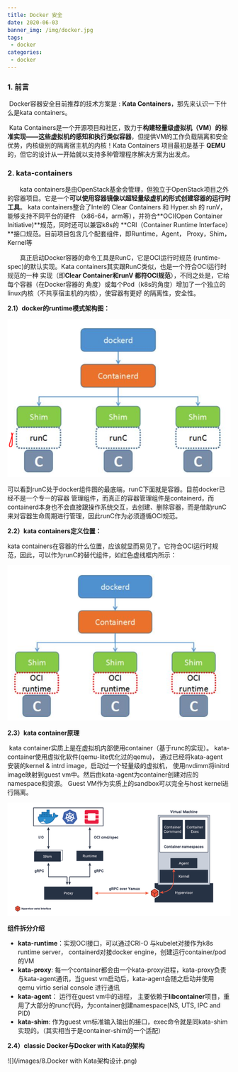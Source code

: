 ```yaml
---
title: Docker 安全
date: 2020-06-03
banner_img: /img/docker.jpg
tags: 
 - docker
categories:
 - docker
---
```


### 1. 前言

​	Docker容器安全目前推荐的技术方案是 : **Kata Containers**，那先来认识一下什么是kata containers。

​	Kata Containers是一个开源项目和社区，致力于**构建轻量级虚拟机（VM）的标准实现——这些虚拟机的感知和执行类似容器**，但提供VM的工作负载隔离和安全优势，内核级别的隔离宿主机的内核！Kata Containers 项目最初是基于 **QEMU** 的，但它的设计从一开始就以支持多种管理程序解决方案为出发点。

### 2. kata-containers

　　kata containers是由OpenStack基金会管理，但独立于OpenStack项目之外的容器项目。它是一个**可以使用容器镜像以超轻量级虚机的形式创建容器的运行时工具**。 kata containers整合了Intel的 Clear Containers 和 Hyper.sh 的 runV，能够支持不同平台的硬件 （x86-64，arm等），并符合**OCI(Open Container Initiative)**规范，同时还可以兼容k8s的 **CRI（Container Runtime Interface）**接口规范。目前项目包含几个配套组件，即Runtime，Agent， Proxy，Shim，Kernel等

　　真正启动Docker容器的命令工具是RunC，它是OCI运行时规范 (runtime-spec)的默认实现。Kata containers其实跟RunC类似，也是一个符合OCI运行时规范的一种 实现（即**Clear Container和runV 都符OCI规范**），不同之处是，它给每个容器（在Docker容器的 角度）或每个Pod（k8s的角度）增加了一个独立的linux内核（不共享宿主机的内核），使容器有更好 的隔离性，安全性。



**2.1）docker的runtime模式架构图：**

![](/images/8.docker的runtime架构图.png)

​	可以看到runC处于docker组件图的最底端，runC下面就是容器。目前docker已经不是一个专一的容器 管理组件，而真正的容器管理组件是containerd，而containerd本身也不会直接跟操作系统交互，去创建、删除容器，而是借助runC来对容器生命周期进行管理，因此runC作为必须遵循OCI规范。

**2.2）kata containers定义位置：**

kata containers在容器的什么位置，应该就显而易见了。它符合OCI运行时规 范，因此，可以作为runC的替代组件，如红色虚线框内所示：

![](/images/8.docker的runtime架构图2.png)



**2.3）kata container原理**

​	kata container实质上是在虚拟机内部使用container（基于runc的实现）。 kata-container使用虚拟化软件(qemu-lite优化过的qemu)， 通过已经将kata-agent 安装的kernel & intrd image，启动过一个轻量级的虚拟机， 使用nvdimm将initrd image映射到guest vm中。然后由kata-agent为container创建对应的namespace和资源。 Guest VM作为实质上的sandbox可以完全与host kernel进行隔离。

![](/images/8.kata-container原理png.png)

**组件拆分介绍**

- **kata-runtime**：实现OCI接口，可以通过CRI-O 与kubelet对接作为k8s runtime server， containerd对接docker engine，创建运行container/pod的VM
- **kata-proxy**: 每一个container都会由一个kata-proxy进程，kata-proxy负责与kata-agent通讯，当guest vm启动后，kata-agent会随之启动并使用qemu virtio serial console 进行通讯
- **kata-agent**： 运行在guest vm中的进程， 主要依赖于**libcontainer**项目，重用了大部分的runc代码，为container创建namespace(NS, UTS, IPC and PID)
- **kata-shim**: 作为guest vm标准输入输出的接口，exec命令就是同kata-shim实现的。（其实相当于是container-shim的一个适配）

**2.4）classic Docker与Docker with Kata的架构**

![](/images/8.Docker with Kata架构设计.png)


